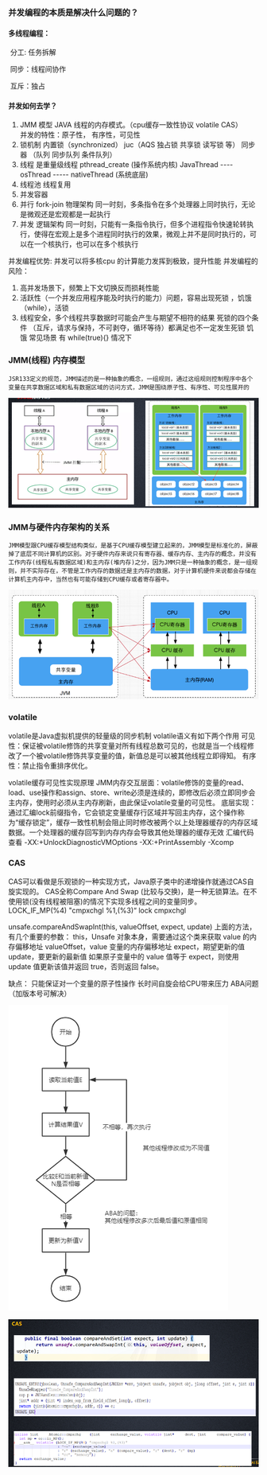 ###  并发编程的本质是解决什么问题的？

#### 多线程编程：

​	分工: 任务拆解

​	同步：线程间协作

​	互斥：独占

####  并发如何去学？
1. JMM 模型   JAVA 线程的内存模式。（cpu缓存一致性协议 volatile  CAS）  
   并发的特性：原子性， 有序性，可见性 
2. 锁机制 内置锁（synchronized） juc（AQS 独占锁 共享锁 读写锁 等） 同步器 （队列 同步队列 条件队列）
3. 线程  是重量级线程   pthread_create (操作系统内核)   JavaThread ---- osThread  ----- nativeThread (系统底层)
4. 线程池 线程复用
5. 并发容器
6. 并行 fork-join   物理架构   同一时刻，多条指令在多个处理器上同时执行，无论是微观还是宏观都是一起执行
7. 并发          		  逻辑架构   同一时刻，只能有一条指令执行，但多个进程指令快速轮转执行，使得在宏观上是多个进程同时执行的效果，微观上并不是同时执行的，可以在一个核执行，也可以在多个核执行

并发编程优势: 并发可以将多核cpu 的计算能力发挥到极致，提升性能
并发编程的风险：
1. 高并发场景下，频繁上下文切换反而损耗性能
2. 活跃性（一个并发应用程序能及时执行的能力）问题，容易出现死锁 ，饥饿（while），活锁
3. 线程安全，多个线程共享数据时可能会产生与期望不相符的结果 
	 死锁的四个条件 （互斥，请求与保持，不可剥夺，循环等待）都满足也不一定发生死锁
	 饥饿 常见场景  有  while(true){}  情况下



### JMM(线程) 内存模型
	JSR133定义的规范，JMM描述的是一种抽象的概念，一组规则，通过这组规则控制程序中各个变量在共享数据区域和私有数据区域的访问方式，JMM是围绕原子性、有序性、可见性展开的

 ![1571294089088](JMM内存模型.assets/20200720141149.png)

### JMM与硬件内存架构的关系
	JMM模型跟CPU缓存模型结构类似，是基于CPU缓存模型建立起来的，JMM模型是标准化的，屏蔽掉了底层不同计算机的区别。对于硬件内存来说只有寄存器、缓存内存、主内存的概念，并没有工作内存(线程私有数据区域)和主内存(堆内存)之分，因为JMM只是一种抽象的概念，是一组规则，并不实际存在，不管是工作内存的数据还是主内存的数据，对于计算机硬件来说都会存储在计算机主内存中，当然也有可能存储到CPU缓存或者寄存器中。

![1571294089088](JMM内存模型.assets/图片1.png)

### volatile 
 volatile是Java虚拟机提供的轻量级的同步机制
 volatile语义有如下两个作用
	可见性：保证被volatile修饰的共享变量对所有线程总数可见的，也就是当一个线程修改了一个被volatile修饰共享变量的值，新值总是可以被其他线程立即得知。
	有序性：禁止指令重排序优化。

 volatile缓存可见性实现原理
	JMM内存交互层面：volatile修饰的变量的read、load、use操作和assign、store、write必须是连续的，即修改后必须立即同步会主内存，使用时必须从主内存刷新，由此保证volatile变量的可见性。
	底层实现：通过汇编lock前缀指令，它会锁定变量缓存行区域并写回主内存，这个操作称为“缓存锁定”，缓存一致性机制会阻止同时修改被两个以上处理器缓存的内存区域数据。一个处理器的缓存回写到内存内存会导致其他处理器的缓存无效
 汇编代码查看
	-XX:+UnlockDiagnosticVMOptions -XX:+PrintAssembly -Xcomp

### CAS 
 CAS可以看做是乐观锁的一种实现方式，Java原子类中的递增操作就通过CAS自旋实现的。
 CAS全称Compare And Swap (比较与交换)，是一种无锁算法。在不使用锁(没有线程被阻塞)的情况下实现多线程之间的变量同步。
	LOCK_IF_MP(%4) "cmpxchgl %1,(%3)“     lock  cmpxchgl

 unsafe.compareAndSwapInt(this, valueOffset, expect, update)
 上面的方法，有几个重要的参数：
	this，Unsafe 对象本身，需要通过这个类来获取 value 的内存偏移地址
	valueOffset，value 变量的内存偏移地址
	expect，期望更新的值
	update，要更新的最新值
 如果原子变量中的 value 值等于 expect，则使用 update 值更新该值并返回 true，否则返回 false。

 缺点：
	只能保证对一个变量的原子性操作
	长时间自旋会给CPU带来压力
	ABA问题 （加版本号可解决）
	
 ![image-20200706153055779](JMM内存模型.assets/image-20200706153055779.png)

 ![image-20200706153055779](JMM内存模型.assets/20200720151047.png)

